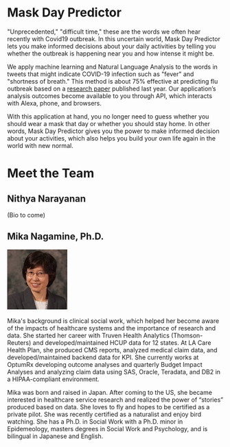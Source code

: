 # Mask Day Predictor

"Unprecedented," "difficult time," these are the words we often hear recently with Covid19 outbreak. In this uncertain world, Mask Day Predictor lets you make informed decisions about your daily activities by telling you whether the outbreak is happening near you and how intense it might be.

We apply machine learning and Natural Language Analysis to the words in tweets that might indicate COVID-19 infection such as "fever" and "shortness of breath." This method is about 75% effective at predicting flu outbreak based on a [research paper](The%20Assessment%20of%20Twitter%E2%80%99s%20potential%20for%20outbreak%20detection.pdf) published last year.  Our application’s analysis outcomes become available to you through API, which interacts with Alexa, phone, and browsers.

With this application at hand, you no longer need to guess whether you should wear a mask that day or whether you should stay home. In other words, Mask Day Predictor gives you the power to make informed decision about your activities, which also helps you build your own life again in the world with new normal. 

# Meet the Team
## Nithya Narayanan
(Bio to come)

## Mika Nagamine, Ph.D.

![Mika Nagamine](MikaNagamine.jpg)  

Mika's background is clinical social work, which helped her become aware of the impacts of healthcare systems and the importance of research and data. She started her career with Truven Health Analytics (Thomson-Reuters) and developed/maintained HCUP data for 12 states. At LA Care Health Plan, she produced CMS reports, analyzed medical claim data, and developed/maintained backend data for KPI. She currently works at OptumRx developing outcome analyses and quarterly Budget Impact Analyses and analyzing claim data using SAS, Oracle, Teradata, and DB2 in a HIPAA-compliant environment.

Mika was born and raised in Japan. After coming to the US, she became interested in healthcare service research and realized the power of “stories” produced based on data. She loves to fly and hopes to be certified as a private pilot. She was recently certified as a naturalist and enjoy bird watching. She has a Ph.D. in Social Work with a Ph.D. minor in Epidemeology, masters degrees in Social Work and Psychology, and is bilingual in Japanese and English.


